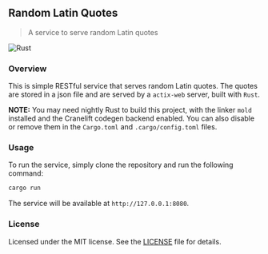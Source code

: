 ## Random Latin Quotes
> A service to serve random Latin quotes

![Rust](https://img.shields.io/badge/rust-%23000000.svg?style=flat&logo=rust&logoColor=white)

### Overview

This is simple RESTful service that serves random Latin quotes. The quotes are stored in a json file and are served by a `actix-web` server, built with `Rust`.

**NOTE:** You may need nightly Rust to build this project, with the linker `mold` installed and the Cranelift codegen backend enabled. You can also disable or remove them in the `Cargo.toml` and `.cargo/config.toml` files.

### Usage

To run the service, simply clone the repository and run the following command:

```bash
cargo run
```

The service will be available at `http://127.0.0.1:8080`.

### License

Licensed under the MIT license. See the [LICENSE](LICENSE) file for details.